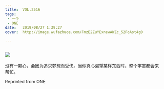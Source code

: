 ```yaml
---
title:	VOL.2516
tags:
 - 一个
 - ONE
date:	2019/08/27 1:39:27
cover:	http://image.wufazhuce.com/FmzE2ZuYExnewAWZc_52FoAst4g0

---
```

![](http://image.wufazhuce.com/FmzE2ZuYExnewAWZc_52FoAst4g0)
---

没有一颗心，会因为追求梦想而受伤。当你真心渴望某样东西时，整个宇宙都会来帮忙。
 
Reprinted from ONE
